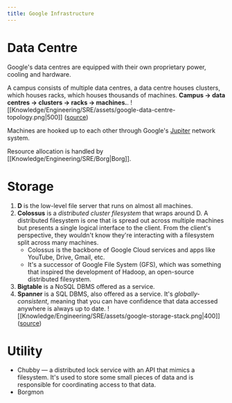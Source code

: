 ```yaml
---
title: Google Infrastructure
---
```


# Data Centre
Google's data centres are equipped with their own proprietary power, cooling and hardware.

A campus consists of multiple data centres, a data centre houses clusters, which houses racks, which houses thousands of machines. **Campus → data centres → clusters → racks → machines.**.
![[Knowledge/Engineering/SRE/assets/google-data-centre-topology.png|500]]
([source](https://sre.google/sre-book/production-environment/))

Machines are hooked up to each other through Google's [Jupiter](https://cloud.google.com/blog/topics/systems/the-evolution-of-googles-jupiter-data-center-network) network system.

Resource allocation is handled by [[Knowledge/Engineering/SRE/Borg|Borg]].

# Storage
1. **D** is the low-level file server that runs on almost all machines.
2. **Colossus** is a *distributed cluster filesystem* that wraps around D. A distributed filesystem is one that is spread out across multiple machines but presents a single logical interface to the client. From the client's perspective, they wouldn't know they're interacting with a filesystem split across many machines.
    - Colossus is the backbone of Google Cloud services and apps like YouTube, Drive, Gmail, etc.
    - It's a successor of Google File System (GFS), which was something that inspired the development of Hadoop, an open-source distributed filesystem.
3. **Bigtable** is a NoSQL DBMS offered as a service.
4. **Spanner** is a SQL DBMS, also offered as a service. It's *globally-consistent*, meaning that you can have confidence that data accessed anywhere is always up to date.
![[Knowledge/Engineering/SRE/assets/google-storage-stack.png|400]]
([source](https://sre.google/sre-book/production-environment/))

# Utility
- Chubby — a distributed lock service with an API that mimics a filesystem. It's used to store some small pieces of data and is responsible for coordinating access to that data.
- Borgmon
